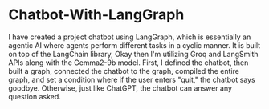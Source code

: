 # Chatbot-With-LangGraph
I have created a project chatbot using LangGraph, which is essentially an agentic AI where agents perform different tasks in a cyclic manner. It is built on top of the LangChain library, Okay then I'm utilizing Groq and LangSmith APIs along with the Gemma2-9b model. First, I defined the chatbot, then built a graph, connected the chatbot to the graph, compiled the entire graph, and set a condition where if the user enters "quit," the chatbot says goodbye. Otherwise, just like ChatGPT, the chatbot can answer any question asked.
